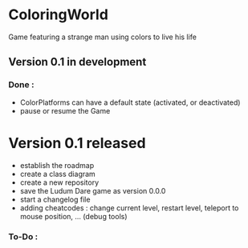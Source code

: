 # ColoringWorld
Game featuring a strange man using colors to live his life

## Version 0.1 in development

### Done :
* ColorPlatforms can have a default state (activated, or deactivated)
* pause or resume the Game


# Version 0.1 released
* establish the roadmap
* create a class diagram
* create a new repository
* save the Ludum Dare game as version 0.0.0
* start a changelog file
* adding cheatcodes : change current level, restart level, teleport to mouse position, … (debug tools)

### To-Do :

